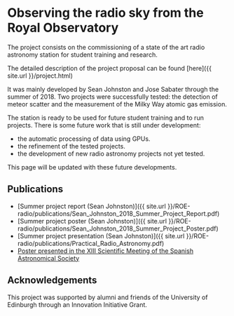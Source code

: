 # Observing the radio sky from the Royal Observatory

The project consists on the commissioning of a state of the art radio astronomy station for student training and research.

The detailed description of the project proposal can be found [here]({{ site.url }}/project.html)

It was mainly developed by Sean Johnston and Jose Sabater through the summer of 2018. Two projects were successfully tested: the detection of meteor scatter and the measurement of the Milky Way atomic gas emission.

The station is ready to be used for future student training and to run projects. There is some future work that is still under development:
* the automatic processing of data using GPUs.
* the refinement of the tested projects.
* the development of new radio astronomy projects not yet tested.

This page will be updated with these future developments.

## Publications

* [Summer project report (Sean Johnston)]({{ site.url }}/ROE-radio/publications/Sean_Johnston_2018_Summer_Project_Report.pdf)
* [Summer project poster (Sean Johnston)]({{ site.url }}/ROE-radio/publications/Sean_Johnston_2018_Summer_Project_Poster.pdf)
* [Summer project presentation (Sean Johnston)]({{ site.url }}/ROE-radio/publications/Practical_Radio_Astronomy.pdf)
* [Poster presented in the XIII Scientific Meeting of the Spanish Astronomical Society](https://www.jsabater.info/sea2018/sdr_A4.pdf)

## Acknowledgements

This project was supported by alumni and friends of the University of
Edinburgh through an Innovation Initiative Grant.